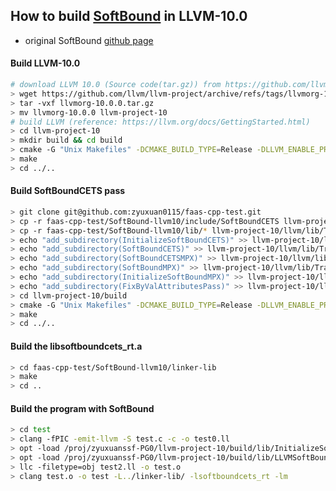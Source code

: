 ## How to build [SoftBound](https://acg.cis.upenn.edu/papers/pldi09_softbound.pdf) in LLVM-10.0 
- original SoftBound [github page](https://github.com/santoshn/softboundcets-34/tree/master)

#### Build LLVM-10.0

```bash
# download LLVM 10.0 (Source code(tar.gz)) from https://github.com/llvm/llvm-project/releases/tag/llvmorg-10.0.0
> wget https://github.com/llvm/llvm-project/archive/refs/tags/llvmorg-10.0.0.tar.gz
> tar -vxf llvmorg-10.0.0.tar.gz
> mv llvmorg-10.0.0 llvm-project-10
# build LLVM (reference: https://llvm.org/docs/GettingStarted.html)
> cd llvm-project-10
> mkdir build && cd build
> cmake -G "Unix Makefiles" -DCMAKE_BUILD_TYPE=Release -DLLVM_ENABLE_PROJECTS="clang;compiler-rt" ../llvm
> make
> cd ../..
```

#### Build SoftBoundCETS pass

```bash
> git clone git@github.com:zyuxuan0115/faas-cpp-test.git
> cp -r faas-cpp-test/SoftBound-llvm10/include/SoftBoundCETS llvm-project-10/llvm/include/llvm/Transforms/SoftBoundCETS
> cp -r faas-cpp-test/SoftBound-llvm10/lib/* llvm-project-10/llvm/lib/Transforms/
> echo "add_subdirectory(InitializeSoftBoundCETS)" >> llvm-project-10/llvm/lib/Transforms/CMakelists.txt
> echo "add_subdirectory(SoftBoundCETS)" >> llvm-project-10/llvm/lib/Transforms/CMakelists.txt
> echo "add_subdirectory(SoftBoundCETSMPX)" >> llvm-project-10/llvm/lib/Transforms/CMakelists.txt
> echo "add_subdirectory(SoftBoundMPX)" >> llvm-project-10/llvm/lib/Transforms/CMakelists.txt
> echo "add_subdirectory(InitializeSoftBoundMPX)" >> llvm-project-10/llvm/lib/Transforms/CMakelists.txt
> echo "add_subdirectory(FixByValAttributesPass)" >> llvm-project-10/llvm/lib/Transforms/CMakelists.txt
> cd llvm-project-10/build
> cmake -G "Unix Makefiles" -DCMAKE_BUILD_TYPE=Release -DLLVM_ENABLE_PROJECTS="clang;compiler-rt" ../llvm
> make
> cd ../..
```

#### Build the libsoftboundcets_rt.a

```bash
> cd faas-cpp-test/SoftBound-llvm10/linker-lib
> make
> cd ..
```

#### Build the program with SoftBound

```bash
> cd test
> clang -fPIC -emit-llvm -S test.c -c -o test0.ll
> opt -load /proj/zyuxuanssf-PG0/llvm-project-10/build/lib/InitializeSoftBoundCETS.so -InitializeSoftBoundCETS test0.ll -S -o test1.ll
> opt -load /proj/zyuxuanssf-PG0/llvm-project-10/build/lib/LLVMSoftBoundCETS.so -SoftBoundCETSPass test1.ll -S -o test2.ll
> llc -filetype=obj test2.ll -o test.o
> clang test.o -o test -L../linker-lib/ -lsoftboundcets_rt -lm
```
